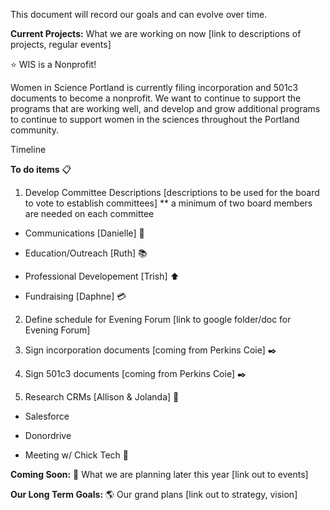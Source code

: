 This document will record our goals and can evolve over time. 


**Current Projects:**
What we are working on now [link to descriptions of projects, regular events]

:star: WIS is a Nonprofit!

Women in Science Portland is currently filing incorporation and 501c3 documents to become a nonprofit. We want to continue to support the programs that are working well, and develop and grow additional programs to continue to support women in the sciences throughout the Portland community.

Timeline

**To do items** :clipboard:

1. Develop Committee Descriptions [descriptions to be used for the board to vote to establish committees]
** a minimum of two board members are needed on each committee

-   Communications [Danielle] :e-mail:

-   Education/Outreach [Ruth] :books:

 -  Professional Developement [Trish] :arrow_up:

-   Fundraising [Daphne] :credit_card:

2. Define schedule for Evening Forum [link to google folder/doc for Evening Forum]

3. Sign incorporation documents [coming from Perkins Coie] :black_nib:

4. Sign 501c3 documents [coming from Perkins Coie]  :black_nib:

5. Research CRMs [Allison & Jolanda] :microscope:

 - Salesforce
 
 - Donordrive
 
 - Meeting w/ Chick Tech  :hatched_chick:


**Coming Soon:** :date:
What we are planning later this year [link out to events]

**Our Long Term Goals:** :earth_americas:
Our grand plans [link out to strategy, vision]
